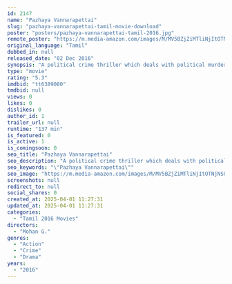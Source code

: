 ```yaml
---
id: 2147
name: "Pazhaya Vannarapettai"
slug: "pazhaya-vannarapettai-tamil-movie-download"
poster: "posters/pazhaya-vannarapettai-tamil-2016.jpg"
remote_poster: "https://m.media-amazon.com/images/M/MV5BZjZiMTliNjItOTNjNS00MWFiLThjZGMtMjNmNDM3MTZlNmM0L2ltYWdlXkEyXkFqcGdeQXVyNDY5MTUyNjU@._V1_SX300.jpg"
original_language: "Tamil"
dubbed_in: null
released_date: "02 Dec 2016"
synopsis: "A political crime thriller which deals with political murders and duplicate liquors which has a strong friendship base throughout the movie."
type: "movie"
rating: "5.3"
imdbid: "tt6389080"
tmdbid: null
views: 0
likes: 0
dislikes: 0
author_id: 1
trailer_url: null
runtime: "137 min"
is_featured: 0
is_active: 1
is_comingsoon: 0
seo_title: "Pazhaya Vannarapettai"
seo_description: "A political crime thriller which deals with political murders and duplicate liquors which has a strong friendship base throughout the movie."
seo_keywords: "\"Pazhaya Vannarapettai\""
seo_image: "https://m.media-amazon.com/images/M/MV5BZjZiMTliNjItOTNjNS00MWFiLThjZGMtMjNmNDM3MTZlNmM0L2ltYWdlXkEyXkFqcGdeQXVyNDY5MTUyNjU@._V1_SX300.jpg"
screenshots: null
redirect_to: null
social_shares: 0
created_at: 2025-04-01 11:27:31
updated_at: 2025-04-01 11:27:31
categories:
  - "Tamil 2016 Movies"
directors:
  - "Mohan G."
genres:
  - "Action"
  - "Crime"
  - "Drama"
years:
  - "2016"
---
```

